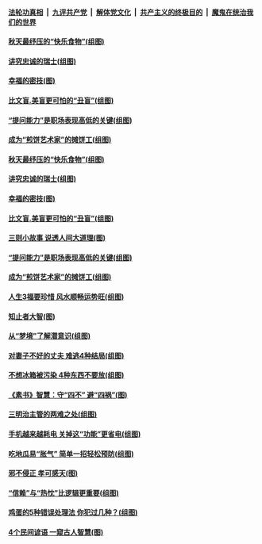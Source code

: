 

####  [法轮功真相](../../../../basic/blob/master/README.md?t=08310803) &nbsp;|&nbsp; [九评共产党](../../../../9ping.md/blob/master/README.md?t=08310803) &nbsp;|&nbsp; [解体党文化](../../../../jtdwh.md/blob/master/README.md?t=08310803)  &nbsp;|&nbsp; [共产主义的终极目的](../../../../gczydzjmd.md/blob/master/README.md?t=08310803) &nbsp;|&nbsp; [魔鬼在统治我们的世界](../../../../mgztzwmdsj.md/blob/master/README.md?t=08310803) 

#### [秋天最纾压的“快乐食物”(组图)](../pages/p8/944451.md?t=08310803) 

#### [讲究忠诚的瑞士(组图)](../pages/p8/944354.md?t=08310803) 

#### [幸福的密技(图)](../pages/p8/944591.md?t=08310803) 

#### [比文盲.美盲更可怕的“丑盲”(组图)](../pages/p8/944516.md?t=08310803) 

#### [“提问能力”是职场表现高低的关键(组图)](../pages/p8/944549.md?t=08310803) 

#### [成为“煎饼艺术家”的摊饼工(组图)](../pages/p8/944141.md?t=08310803) 

#### [秋天最纾压的“快乐食物”(组图)](../pages/p8/944451.md?t=08310803) 

#### [讲究忠诚的瑞士(组图)](../pages/p8/944354.md?t=08310803) 

#### [幸福的密技(图)](../pages/p8/944591.md?t=08310803) 

#### [比文盲.美盲更可怕的“丑盲”(组图)](../pages/p8/944516.md?t=08310803) 

#### [三则小故事 说透人间大道理(图)](../pages/p8/944151.md?t=08310803) 

#### [“提问能力”是职场表现高低的关键(组图)](../pages/p8/944549.md?t=08310803) 

#### [成为“煎饼艺术家”的摊饼工(组图)](../pages/p8/944141.md?t=08310803) 

#### [人生3福要珍惜 风水顺畅运势旺(组图)](../pages/p8/944492.md?t=08310803) 

#### [知止者大智(图)](../pages/p8/944137.md?t=08310803) 

#### [从“梦境”了解潜意识(组图)](../pages/p8/944426.md?t=08310803) 

#### [对妻子不好的丈夫 难逃4种结局(组图)](../pages/p8/944424.md?t=08310803) 

#### [不想冰箱被污染 4种东西不要放(组图)](../pages/p8/944394.md?t=08310803) 

#### [《素书》智慧：守“四不” 避“四祸”(图)](../pages/p8/943436.md?t=08310803) 

#### [三明治主管的两难之处(组图)](../pages/p8/944314.md?t=08310803) 

#### [手机越来越耗电 关掉这“功能”更省电(组图)](../pages/p8/944294.md?t=08310803) 

#### [吃地瓜易“胀气” 简单一招轻松预防(组图)](../pages/p8/944266.md?t=08310803) 

#### [邪不侵正 孝可感天(图)](../pages/p8/944157.md?t=08310803) 

#### [“信赖”与“热忱”比逻辑更重要(组图)](../pages/p8/944200.md?t=08310803) 

#### [鸡蛋的5种错误处理法 你犯过几种？(组图)](../pages/p8/944171.md?t=08310803) 

#### [4个民间谚语 一窥古人智慧(图)](../pages/p8/943494.md?t=08310803) 

